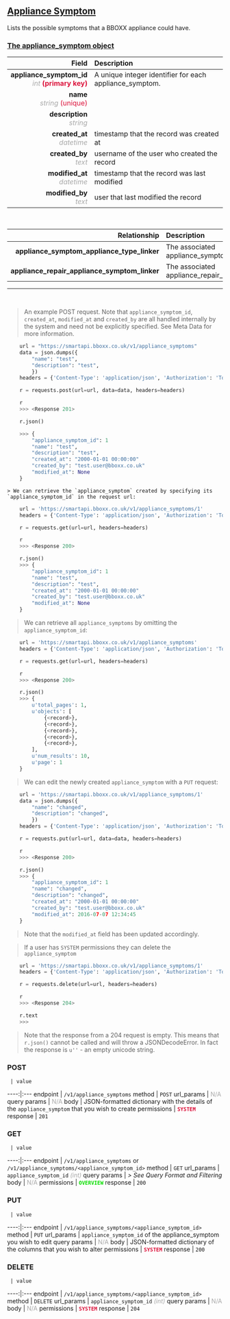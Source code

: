 ## <u>Appliance Symptom</u>
Lists the possible symptoms that a BBOXX appliance could have.


### <u>The appliance_symptom object</u>

Field | Description
------:|:------------
__appliance_symptom_id__ <br><font color="DarkGray">_int_</font> <font color="Crimson">__(primary key)__</font> | A unique integer identifier for each appliance_symptom.
__name__ <br><font color="DarkGray">_string_</font> <font color="Crimson">(unique)</font> | 
__description__ <br><font color="DarkGray">_string_</font> <font color="Crimson"></font> | 
__created_at__  <br><font color="DarkGray">_datetime_</font> | timestamp that the record was created at
__created_by__  <br><font color="DarkGray">_text_</font>| username of the user who created the record
__modified_at__ <br><font color="DarkGray">_datetime_</font>| timestamp that the record was last modified
__modified_by__ <br><font color="DarkGray">_text_</font>| user that last modified the record

<br>

Relationship | Description
-------------:|:------------
__appliance_symptom_appliance_type_linker__ | The associated appliance_symptom_appliance_type_linker
__appliance_repair_appliance_symptom_linker__ | The associated appliance_repair_appliance_symptom_linker


<hr>
<br>

> An example POST request. Note that `appliance_symptom_id`, `created_at`, `modified_at` and `created_by` are all handled internally by the system and need not be explicitly specified. See Meta Data for more information.

```python
    url = "https://smartapi.bboxx.co.uk/v1/appliance_symptoms"
    data = json.dumps({
		"name": "test",
		"description": "test",
		})
    headers = {'Content-Type': 'application/json', 'Authorization': 'Token token=A_VALID_TOKEN'}

    r = requests.post(url=url, data=data, headers=headers)

    r
    >>> <Response 201>

    r.json()

    >>> {
		"appliance_symptom_id": 1
		"name": "test",
		"description": "test",
		"created_at": "2000-01-01 00:00:00"
		"created_by": "test.user@bboxx.co.uk"
		"modified_at": None
	}
```

    > We can retrieve the `appliance_symptom` created by specifying its `appliance_symptom_id` in the request url:

```python
    url = 'https://smartapi.bboxx.co.uk/v1/appliance_symptoms/1'
    headers = {'Content-Type': 'application/json', 'Authorization': 'Token token=A_VALID_TOKEN'}

    r = requests.get(url=url, headers=headers)

    r
    >>> <Response 200>

    r.json()
    >>> {
		"appliance_symptom_id": 1
		"name": "test",
		"description": "test",
		"created_at": "2000-01-01 00:00:00"
		"created_by": "test.user@bboxx.co.uk"
		"modified_at": None
	}
```

> We can retrieve all `appliance_symptoms` by omitting the `appliance_symptom_id`:

```python
    url = 'https://smartapi.bboxx.co.uk/v1/appliance_symptoms'
    headers = {'Content-Type': 'application/json', 'Authorization': 'Token token=A_VALID_TOKEN'}

    r = requests.get(url=url, headers=headers)

    r
    >>> <Response 200>

    r.json()
    >>> {
        u'total_pages': 1,
        u'objects': [
            {<record>},
            {<record>},
            {<record>},
            {<record>},
            {<record>},
        ],
        u'num_results': 10,
        u'page': 1
    }
```

> We can edit the newly created `appliance_symptom` with a `PUT` request:

```python
    url = 'https://smartapi.bboxx.co.uk/v1/appliance_symptoms/1'
    data = json.dumps({
		"name": "changed",
		"description": "changed",
		})
    headers = {'Content-Type': 'application/json', 'Authorization': 'Token token=A_VALID_TOKEN'}

    r = requests.put(url=url, data=data, headers=headers)

    r
    >>> <Response 200>

    r.json()
    >>> {
		"appliance_symptom_id": 1
		"name": "changed",
		"description": "changed",
		"created_at": "2000-01-01 00:00:00"
		"created_by": "test.user@bboxx.co.uk"
		"modified_at": 2016-07-07 12:34:45
	}
```
> Note that the `modified_at` field has been updated accordingly.

> If a user has `SYSTEM` permissions they can delete the `appliance_symptom`

```python
    url = 'https://smartapi.bboxx.co.uk/v1/appliance_symptoms/1'
    headers = {'Content-Type': 'application/json', 'Authorization': 'Token token=A_VALID_TOKEN'}

    r = requests.delete(url=url, headers=headers)

    r
    >>> <Response 204>

    r.text
    >>>
```
> Note that the response from a 204 request is empty. This means that `r.json()` cannot be called and will throw a JSONDecodeError. In fact the response is `u''` - an empty unicode string.



### POST
     | value
 ----:|:---
endpoint | `/v1/appliance_symptoms`
method | `POST`
url_params | <font color="DarkGray">N/A</font>
query params | <font color="DarkGray">N/A</font>
body | JSON-formatted dictionary with the details of the `appliance_symptom` that you wish to create
permissions | <font color="Crimson">__`SYSTEM`__</font>
response | `201`

### GET
     | value
 ----:|:---
endpoint | `/v1/appliance_symptoms` or `/v1/appliance_symptoms/<appliance_symptom_id>`
method | `GET`
url_params | `appliance_symptom_id` <font color="DarkGray">_(int)_</font>
query params | *> See Query Format and Filtering*
body | <font color="DarkGray">N/A</font>
permissions | <font color="Jade">__`OVERVIEW`__</font>
response | `200`

### PUT
     | value
 ----:|:---
endpoint | `/v1/appliance_symptoms/<appliance_symptom_id>`
method | `PUT`
url_params | `appliance_symptom_id` of the appliance_symptom you wish to edit
query params | <font color="DarkGray">N/A</font>
body | JSON-formatted dictionary of the columns that you wish to alter
permissions | <font color="Crimson">__`SYSTEM`__</font>
response | `200`

### DELETE
     | value
 ----:|:---
endpoint | `/v1/appliance_symptoms/<appliance_symptom_id>`
method | `DELETE`
url_params | `appliance_symptom_id` <font color="DarkGray">_(int)_</font>
query params | <font color="DarkGray">N/A</font>
body | <font color="DarkGray">N/A</font>
permissions | <font color="Crimson">__`SYSTEM`__</font>
response | `204`

    